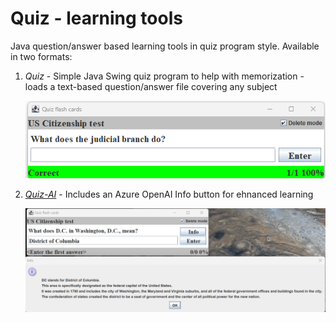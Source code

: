 # Quiz - learning tools 

Java question/answer based learning tools in quiz program style. Available in two formats:

1. _Quiz_ - Simple Java Swing quiz program to help with memorization - loads a text-based question/answer file covering any subject

   ![](../img/quiz2023-06-13.png)

2. _[Quiz-AI](../quiz-ai)_ - Includes an Azure OpenAI Info button for ehnanced learning

   ![](../img/quiz-AI-2023-06-13.png)